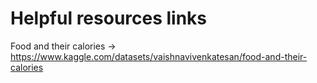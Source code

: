 # Helpful resources links

Food and their calories -> https://www.kaggle.com/datasets/vaishnavivenkatesan/food-and-their-calories